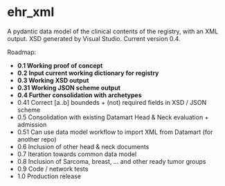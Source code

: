 # ehr_xml
A pydantic data model of the clinical contents of the registry, with an XML output. XSD generated by Visual Studio.
Current version 0.4.

Roadmap:
- **0.1 Working proof of concept**
- **0.2 Input current working dictionary for registry**
- **0.3 Working XSD output**
- **0.31 Working JSON scheme output**
- **0.4 Further consolidation with archetypes**
- 0.41 Correct [a..b] boundeds + (not) required fields in XSD / JSON scheme
- 0.5 Consolidation with existing Datamart Head & Neck evaluation + admission
- 0.51 Can use data model workflow to import XML from Datamart (for another repo)
- 0.6 Inclusion of other head & neck documents
- 0.7 Iteration towards common data model
- 0.8 Inclusion of Sarcoma, breast, ... and other ready tumor groups
- 0.9 Code / network tests
- 1.0 Production release